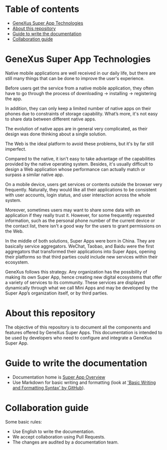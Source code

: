 Table of contents
=================

* [GeneXus Super App Technologies](#genexus-super-app-technologies)
* [About this repository](#about-this-repository)
* [Guide to write the documentation](#guide-to-write-the-documentation)
* [Collaboration guide](#collaboration-guide)

# GeneXus Super App Technologies

Native mobile applications are well received in our daily life, but there are still many things that can be done to improve the user's experience.

Before users get the service from a native mobile application, they often have to go through the process of downloading → installing → registering the app. 

In addition, they can only keep a limited number of native apps on their phones due to constraints of storage capability.  What’s more, it's not easy to share data between different native apps.

The evolution of native apps are in general very complicated, as their design was done thinking about a single solution.

The Web is the ideal platform to avoid these problems, but it's by far still imperfect.

Compared to the native, it isn't easy to take advantage of the capabilities provided by the native operating system. Besides, it's usually difficult to design a Web application whose performance can actually match or surpass a similar native app.

On a mobile device, users get services or contents outside the browser very frequently. Naturally, they would like all their applications to be consistent with user accounts, login status, and user interaction across the whole system.

Moreover, sometimes users may want to share some data with an application if they really trust it. However, for some frequently requested information, such as the personal phone number of the current device or the contact list, there isn't a good way for the users to grant permissions on the Web.

In the middle of both solutions, Super Apps were born in China. They are basically service aggregators. WeChat, Taobao, and Baidu were the first aggregators that transformed their applications into Super Apps, opening their platforms so that third parties could include new services within their ecosystem.

GeneXus follows this strategy. Any organization has the possibility of making its own Super App, hence creating new digital ecosystems that offer a variety of services to its community. These services are displayed dynamically through what we call Mini Apps and may be developed by the Super App’s organization itself, or by third parties.

# About this repository 

The objective of this repository is to document all the components and features offered by GeneXus Super Apps.
This documentation is intended to be used by developers who need to configure and integrate a GeneXus Super App.

# Guide to write the documentation

- Documentation home is [Super App Overview](/docs/SuperAppOverview.md)
- Use Markdown for basic writing and formatting (look at ['Basic Writing and Formatting Syntax' by GitHub](https://docs.github.com/en/get-started/writing-on-github/getting-started-with-writing-and-formatting-on-github/basic-writing-and-formatting-syntax)).

# Collaboration guide

Some basic rules:
- Use English to write the documentation.
- We accept collaboration using Pull Requests.
- The changes are audited by a documentation team.
